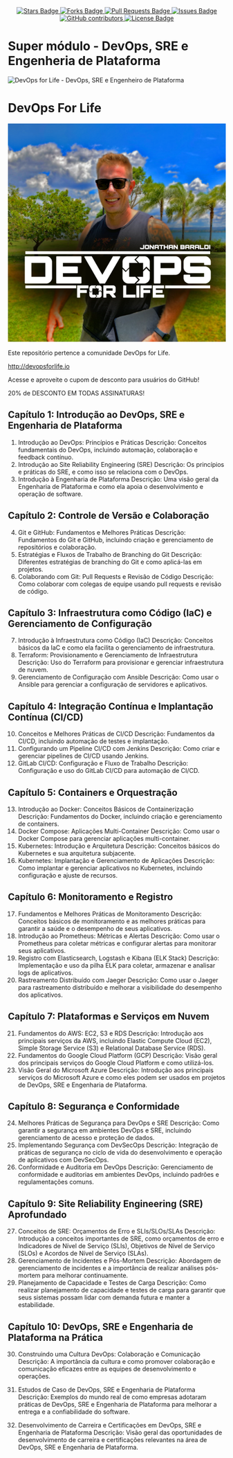 <center>
<a href="http://github.com/jonathanbaraldi/devopsforlife-devops-sre-engenharia-plataforma/stargazers">
    <img src="https://img.shields.io/github/stars/jonathanbaraldi/devopsforlife-devops-sre-engenharia-plataforma" alt="Stars Badge"/>
</a>
<a href="https://github.com/jonathanbaraldi/devopsforlife-devops-sre-engenharia-plataforma/network/members">
    <img src="https://img.shields.io/github/forks/jonathanbaraldi/devopsforlife-devops-sre-engenharia-plataforma" alt="Forks Badge"/>
</a>
<a href="https://github.com/jonathanbaraldi/devopsforlife-devops-sre-engenharia-plataforma/pulls">
    <img src="https://img.shields.io/github/issues-pr/jonathanbaraldi/devopsforlife-devops-sre-engenharia-plataforma" alt="Pull Requests Badge"/>
</a>
<a href="https://github.com/jonathanbaraldi/devopsforlife-devops-sre-engenharia-plataforma/issues">
    <img src="https://img.shields.io/github/issues/jonathanbaraldi/devopsforlife-devops-sre-engenharia-plataforma" alt="Issues Badge"/>
</a>
<a href="https://github.com/jonathanbaraldi/devopsforlife-devops-sre-engenharia-plataforma/graphs/contributors">
    <img alt="GitHub contributors" src="https://img.shields.io/github/contributors/jonathanbaraldi/devopsforlife-devops-sre-engenharia-plataforma?color=2b9348">
</a>
<a href="https://github.com/jonathanbaraldi/devopsforlife-devops-sre-engenharia-plataforma/blob/master/LICENSE">
    <img src="https://img.shields.io/github/license/jonathanbaraldi/devopsforlife-devops-sre-engenharia-plataforma?color=2b9348" alt="License Badge"/>
</a>
</center>

# Super módulo - DevOps, SRE e Engenheria de Plataforma


![DevOps for Life - DevOps, SRE e Engenheiro de Plataforma](img/super-modulo.png)

# DevOps For Life

![DevOps For Life](img/logo-hotmart.png)

Este repositório pertence a comunidade DevOps for Life.

http://devopsforlife.io

Acesse e aproveite o cupom de desconto para usuários do GitHub!



20% de DESCONTO EM TODAS ASSINATURAS!



## Capítulo 1: Introdução ao DevOps, SRE e Engenharia de Plataforma

1. Introdução ao DevOps: Princípios e Práticas
    Descrição: Conceitos fundamentais do DevOps, incluindo automação, colaboração e feedback contínuo.
2. Introdução ao Site Reliability Engineering (SRE)
    Descrição: Os princípios e práticas do SRE, e como isso se relaciona com o DevOps.
3. Introdução à Engenharia de Plataforma
    Descrição: Uma visão geral da Engenharia de Plataforma e como ela apoia o desenvolvimento e operação de software.

## Capítulo 2: Controle de Versão e Colaboração

4. Git e GitHub: Fundamentos e Melhores Práticas
    Descrição: Fundamentos do Git e GitHub, incluindo criação e gerenciamento de repositórios e colaboração.
5. Estratégias e Fluxos de Trabalho de Branching do Git
    Descrição: Diferentes estratégias de branching do Git e como aplicá-las em projetos.
6. Colaborando com Git: Pull Requests e Revisão de Código
    Descrição: Como colaborar com colegas de equipe usando pull requests e revisão de código.

## Capítulo 3: Infraestrutura como Código (IaC) e Gerenciamento de Configuração

7. Introdução à Infraestrutura como Código (IaC)
    Descrição: Conceitos básicos da IaC e como ela facilita o gerenciamento de infraestrutura.
8. Terraform: Provisionamento e Gerenciamento de Infraestrutura
    Descrição: Uso do Terraform para provisionar e gerenciar infraestrutura de nuvem.
9. Gerenciamento de Configuração com Ansible
    Descrição: Como usar o Ansible para gerenciar a configuração de servidores e aplicativos.

## Capítulo 4: Integração Contínua e Implantação Contínua (CI/CD)

10. Conceitos e Melhores Práticas de CI/CD
    Descrição: Fundamentos da CI/CD, incluindo automação de testes e implantação.
11. Configurando um Pipeline CI/CD com Jenkins
    Descrição: Como criar e gerenciar pipelines de CI/CD usando Jenkins.
12. GitLab CI/CD: Configuração e Fluxo de Trabalho
    Descrição: Configuração e uso do GitLab CI/CD para automação de CI/CD.

## Capítulo 5: Containers e Orquestração

13. Introdução ao Docker: Conceitos Básicos de Containerização
    Descrição: Fundamentos do Docker, incluindo criação e gerenciamento de containers.
14. Docker Compose: Aplicações Multi-Container
    Descrição: Como usar o Docker Compose para gerenciar aplicações multi-container.
15. Kubernetes: Introdução e Arquitetura
    Descrição: Conceitos básicos do Kubernetes e sua arquitetura subjacente.
16. Kubernetes: Implantação e Gerenciamento de Aplicações
    Descrição: Como implantar e gerenciar aplicativos no Kubernetes, incluindo configuração e ajuste de recursos.

## Capítulo 6: Monitoramento e Registro

17. Fundamentos e Melhores Práticas de Monitoramento
    Descrição: Conceitos básicos de monitoramento e as melhores práticas para garantir a saúde e o desempenho de seus aplicativos.
18. Introdução ao Prometheus: Métricas e Alertas
    Descrição: Como usar o Prometheus para coletar métricas e configurar alertas para monitorar seus aplicativos.
19. Registro com Elasticsearch, Logstash e Kibana (ELK Stack)
    Descrição: Implementação e uso da pilha ELK para coletar, armazenar e analisar logs de aplicativos.
20. Rastreamento Distribuído com Jaeger
    Descrição: Como usar o Jaeger para rastreamento distribuído e melhorar a visibilidade do desempenho dos aplicativos.

## Capítulo 7: Plataformas e Serviços em Nuvem

21. Fundamentos do AWS: EC2, S3 e RDS
    Descrição: Introdução aos principais serviços da AWS, incluindo Elastic Compute Cloud (EC2), Simple Storage Service (S3) e Relational Database Service (RDS).
22. Fundamentos do Google Cloud Platform (GCP)
    Descrição: Visão geral dos principais serviços do Google Cloud Platform e como utilizá-los.
23. Visão Geral do Microsoft Azure
    Descrição: Introdução aos principais serviços do Microsoft Azure e como eles podem ser usados em projetos de DevOps, SRE e Engenharia de Plataforma.

## Capítulo 8: Segurança e Conformidade

24. Melhores Práticas de Segurança para DevOps e SRE
    Descrição: Como garantir a segurança em ambientes DevOps e SRE, incluindo gerenciamento de acesso e proteção de dados.
25. Implementando Segurança com DevSecOps
    Descrição: Integração de práticas de segurança no ciclo de vida do desenvolvimento e operação de aplicativos com DevSecOps.
26. Conformidade e Auditoria em DevOps
    Descrição: Gerenciamento de conformidade e auditorias em ambientes DevOps, incluindo padrões e regulamentações comuns.

## Capítulo 9: Site Reliability Engineering (SRE) Aprofundado

27. Conceitos de SRE: Orçamentos de Erro e SLIs/SLOs/SLAs
    Descrição: Introdução a conceitos importantes de SRE, como orçamentos de erro e Indicadores de Nível de Serviço (SLIs), Objetivos de Nível de Serviço (SLOs) e Acordos de Nível de Serviço (SLAs).
28. Gerenciamento de Incidentes e Pós-Mortem
    Descrição: Abordagem de gerenciamento de incidentes e a importância de realizar análises pós-mortem para melhorar continuamente.
29. Planejamento de Capacidade e Testes de Carga
    Descrição: Como realizar planejamento de capacidade e testes de carga para garantir que seus sistemas possam lidar com demanda futura e manter a estabilidade.

## Capítulo 10: DevOps, SRE e Engenharia de Plataforma na Prática

30. Construindo uma Cultura DevOps: Colaboração e Comunicação
    Descrição: A importância da cultura e como promover colaboração e comunicação eficazes entre as equipes de desenvolvimento e operações.

31. Estudos de Caso de DevOps, SRE e Engenharia de Plataforma
    Descrição: Exemplos do mundo real de como empresas adotaram práticas de DevOps, SRE e Engenharia de Plataforma para melhorar a entrega e a confiabilidade do software.

32. Desenvolvimento de Carreira e Certificações em DevOps, SRE e Engenharia de Plataforma
    Descrição: Visão geral das oportunidades de desenvolvimento de carreira e certificações relevantes na área de DevOps, SRE e Engenharia de Plataforma.



